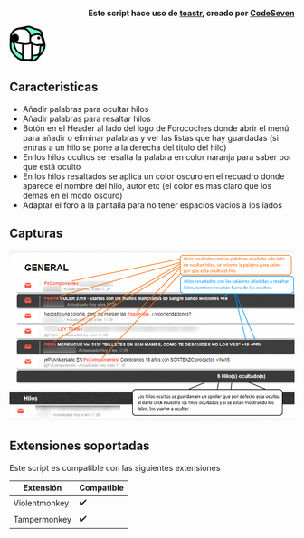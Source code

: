 <p align="right" >
  <strong>Este script hace uso de <a href="https://github.com/CodeSeven/toastr">toastr</a>, creado por <a href="https://github.com/CodeSeven">CodeSeven</a></strong>
</p>

![logo][4]
## Caracteristicas

* Añadir palabras para ocultar hilos
* Añadir palabras para resaltar hilos
* Botón en el Header al lado del logo de Forocoches donde abrir el menú para añadir o eliminar palabras y ver las listas que hay guardadas (si entras a un hilo se pone a la derecha del titulo del hilo)
* En los hilos ocultos se resalta la palabra en color naranja para saber por que está oculto
* En los hilos resaltados se aplica un color oscuro en el recuadro donde aparece el nombre del hilo, autor etc (el color es mas claro que los demas en el modo oscuro)
* Adaptar el foro a la pantalla para no tener espacios vacios a los lados

## Capturas
![Captura hilos][1]

## Extensiones soportadas

Este script es compatible con las siguientes extensiones

|     Extensión     |     Compatible     |
| ----------------- | ------------------ |
|   Violentmonkey   | :heavy_check_mark: |
|    Tampermonkey   | :heavy_check_mark: |

[1]: resources/capturas/hilos%20ocultos.png "Captura hilos"
[2]: resources/capturas/botones.png "botones"
[3]: resources/capturas/menu.png "menu"
[4]: resources/img/icon-64x64.png "logo"
